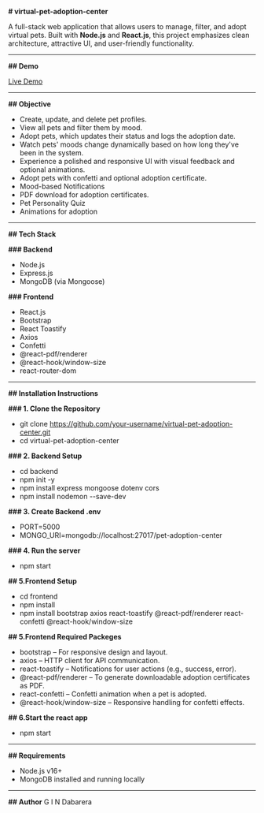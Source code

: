 **# virtual-pet-adoption-center**

A full-stack web application that allows users to manage, filter, and adopt virtual pets. Built with **Node.js** and **React.js**, this project emphasizes clean architecture, attractive UI, and user-friendly functionality.

---
**## Demo**

[Live Demo](https://drive.google.com/file/d/10ej7lSFXQomo71myLx5gVIgA8LMgJVg8/view?usp=sharing)

---

**## Objective**

- Create, update, and delete pet profiles.
- View all pets and filter them by mood.
- Adopt pets, which updates their status and logs the adoption date.
- Watch pets' moods change dynamically based on how long they've been in the system.
- Experience a polished and responsive UI with visual feedback and optional animations.
- Adopt pets with confetti and optional adoption certificate.
- Mood-based Notifications
- PDF download for adoption certificates.
- Pet Personality Quiz
- Animations for adoption

---

**## Tech Stack**

**### Backend**
- Node.js
- Express.js
- MongoDB (via Mongoose)

**### Frontend**
- React.js
- Bootstrap
- React Toastify
- Axios
- Confetti
- @react-pdf/renderer
- @react-hook/window-size
- react-router-dom
  
---

**## Installation Instructions**

**### 1. Clone the Repository**

- git clone https://github.com/your-username/virtual-pet-adoption-center.git
- cd virtual-pet-adoption-center

**### 2. Backend Setup**

- cd backend
- npm init -y
- npm install express mongoose dotenv cors
- npm install nodemon --save-dev

**### 3. Create Backend .env**

- PORT=5000
- MONGO_URI=mongodb://localhost:27017/pet-adoption-center

**### 4. Run the server**

- npm start

**## 5.Frontend Setup**

- cd frontend
- npm install
- npm install bootstrap axios react-toastify @react-pdf/renderer react-confetti @react-hook/window-size

**## 5.Frontend Required Packeges**

- bootstrap – For responsive design and layout.
- axios – HTTP client for API communication.
- react-toastify – Notifications for user actions (e.g., success, error).
- @react-pdf/renderer – To generate downloadable adoption certificates as PDF.
- react-confetti – Confetti animation when a pet is adopted.
- @react-hook/window-size – Responsive handling for confetti effects.

**## 6.Start the react app**

- npm start

---

**## Requirements**

- Node.js v16+
- MongoDB installed and running locally

---

**## Author**
G I N Dabarera




